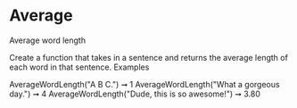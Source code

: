 # Average

Average word length


Create a function that takes in a sentence and returns the average length of each word in that sentence. 
Examples

AverageWordLength("A B C.") ➞ 1
AverageWordLength("What a gorgeous day.") ➞ 4
AverageWordLength("Dude, this is so awesome!") ➞ 3.80

